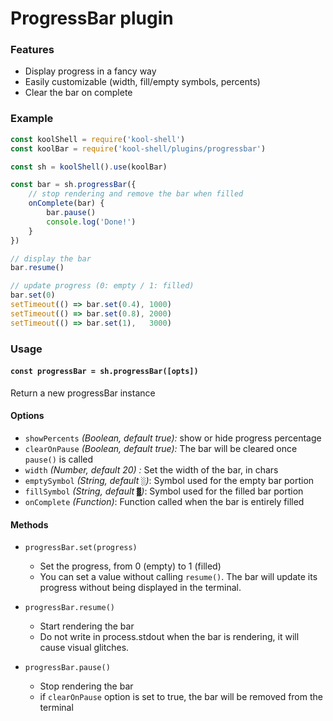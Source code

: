# ProgressBar plugin

### Features
  * Display progress in a fancy way
  * Easily customizable (width, fill/empty symbols, percents)
  * Clear the bar on complete


### Example
```javascript
const koolShell = require('kool-shell')
const koolBar = require('kool-shell/plugins/progressbar')

const sh = koolShell().use(koolBar)

const bar = sh.progressBar({
    // stop rendering and remove the bar when filled
    onComplete(bar) {
        bar.pause()
        console.log('Done!')
    }
})

// display the bar
bar.resume()

// update progress (0: empty / 1: filled)
bar.set(0)
setTimeout(() => bar.set(0.4), 1000)
setTimeout(() => bar.set(0.8), 2000)
setTimeout(() => bar.set(1),   3000)

```

### Usage

#### `const progressBar = sh.progressBar([opts])`
Return a new progressBar instance

#### Options
* `showPercents` _(Boolean, default true):_ show or hide progress percentage
* `clearOnPause` _(Boolean, default true):_ The bar will be cleared once `pause()` is called
* `width` _(Number, default 20) :_ Set the width of the bar, in chars
* `emptySymbol` _(String, default `░`)_: Symbol used for the empty bar portion
* `fillSymbol` _(String, default `▓`)_: Symbol used for the filled bar portion
* `onComplete` _(Function)_: Function called when the bar is entirely filled

#### Methods

* `progressBar.set(progress)`
    - Set the progress, from 0 (empty) to 1 (filled)
    - You can set a value without calling `resume()`. The bar will update its progress without being displayed in the terminal.

* `progressBar.resume()`
    - Start rendering the bar
    - Do not write in process.stdout when the bar is rendering, it will cause  visual glitches.

* `progressBar.pause()`
    - Stop rendering the bar
    - if `clearOnPause` option is set to true, the bar will be removed from the terminal
